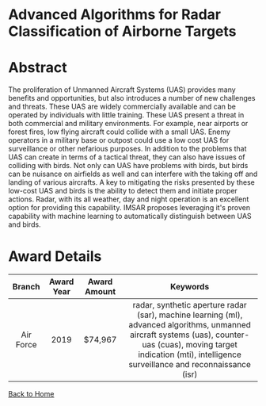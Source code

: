 
Advanced Algorithms for Radar Classification of Airborne Targets
================================================================

# Abstract


The proliferation of Unmanned Aircraft Systems (UAS) provides many benefits and opportunities, but also introduces a number of new challenges and threats. These UAS are widely commercially available and can be operated by individuals with little training. These UAS present a threat in both commercial and military environments. For example, near airports or forest fires, low flying aircraft could collide with a small UAS. Enemy operators in a military base or outpost could use a low cost UAS for surveillance or other nefarious purposes. In addition to the problems that UAS can create in terms of a tactical threat, they can also have issues of colliding with birds. Not only can UAS have problems with birds, but birds can be nuisance on airfields as well and can interfere with the taking off and landing of various aircrafts. A key to mitigating the risks presented by these low-cost UAS and birds is the ability to detect them and initiate proper actions. Radar, with its all weather, day and night operation is an excellent option for providing this capability. IMSAR proposes leveraging it's proven capability with machine learning to automatically distinguish between UAS and birds.  

# Award Details

|Branch|Award Year|Award Amount|Keywords|
| :---: | :---: | :---: | :---: |
|Air Force|2019|$74,967|radar, synthetic aperture radar (sar), machine learning (ml), advanced algorithms, unmanned aircraft systems (uas), counter-uas (cuas), moving target indication (mti), intelligence surveillance and reconnaissance (isr)|
  
  


[Back to Home](https://github.com/chrischow/dod_sbir_awards/DJ/#1450)